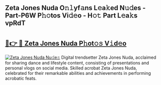 ## Zeta Jones Nuda O𝚗𝚕yf𝚊ns L𝚎a𝚔ed N𝚞𝚍es - Part-P6W P𝚑𝚘tos Vi𝚍𝚎o - H𝚘𝚝 Part L𝚎a𝚔s vpRdT

# <h2><a href="http://kf5vfz.oniu.top/?m=Zeta+Jones+Nuda">🔗👉 🔴 Zeta Jones Nuda P𝚑ot𝚘𝚜 V𝚒d𝚎o</a></h2>

[![Zeta Jones Nuda Nu𝚍e𝚜](https://i.imgur.com/0qMVB7G.gif)](http://kf5vfz.oniu.top/?m=Zeta+Jones+Nuda)
Digital trendsetter Zeta Jones Nuda, acclaimed for sharing dance and lifestyle content, consisting of presentations and personal vlogs on social media. Skilled acrobat Zeta Jones Nuda, celebrated for their remarkable abilities and achievements in performing acrobatic feats.  
